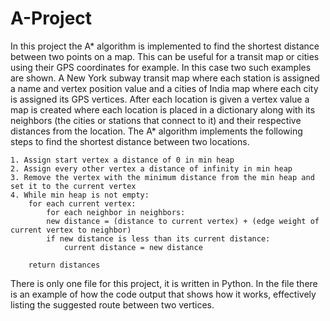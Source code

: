 # A-Project
In this project the A* algorithm is implemented to find the shortest distance between two points on a map. This can be useful for a transit map or cities using their GPS coordinates for example. In this case two such examples are shown. A New York subway transit map where each station is assigned a name and vertex position value and a cities of India map where each city is assigned its GPS vertices. After each location is given a vertex value a map is created where each location is placed in a dictionary along with its neighbors (the cities or stations that connect to it) and their respective distances from the location. The A* algorithm implements the following steps to find the shortest distance between two locations. 
    
    1. Assign start vertex a distance of 0 in min heap
    2. Assign every other vertex a distance of infinity in min heap
    3. Remove the vertex with the minimum distance from the min heap and set it to the current vertex
    4. While min heap is not empty:
        for each current vertex:
            for each neighbor in neighbors:
            new distance = (distance to current vertex) + (edge weight of current vertex to neighbor)
            if new distance is less than its current distance:
                current distance = new distance

        return distances
 There is only one file for this project, it is written in Python. In the file there is an example of how the code output that shows how it works, effectively listing the suggested route between two vertices.        
